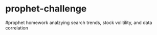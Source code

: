 # prophet-challenge
#prophet homework analzying search trends, stock volitility, and data correlation
